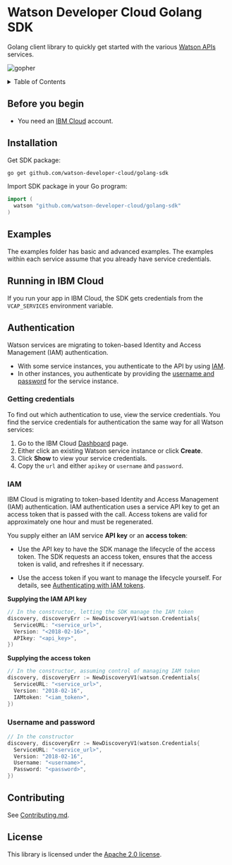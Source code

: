 # Watson Developer Cloud Golang SDK

Golang client library to quickly get started with the various [Watson APIs](https://www.ibm.com/watson/developercloud/) services.

![gopher](https://www.spreadshirt.com/image-server/v1/mp/designs/1005862415,width=178,height=178/golang-gopher.png)

<details>
<summary>Table of Contents</summary>

* [Before you begin](#before-you-begin)
* [Installation](#installation)
* [Examples](#examples)
* [Running in IBM Cloud](#running-in-ibm-cloud)
* [Authentication](#authentication)
	* [Getting-credentials](#getting-credentials)
	* [IAM](#iam)
	* [Username-and-password](#username-and-password)
* [Contributing](#contributing)
* [License](#license)

</details>

## Before you begin

* You need an [IBM Cloud](https://console.bluemix.net/developer/watson/dashboard) account.

## Installation

Get SDK package:
```bash
go get github.com/watson-developer-cloud/golang-sdk
```

Import SDK package in your Go program:
```go
import (
  watson "github.com/watson-developer-cloud/golang-sdk"
)
```

## Examples

The examples folder has basic and advanced examples. The examples within each service assume that you already have service credentials.

## Running in IBM Cloud

If you run your app in IBM Cloud, the SDK gets credentials from the ```VCAP_SERVICES``` environment variable.

## Authentication

Watson services are migrating to token-based Identity and Access Management (IAM) authentication.

* With some service instances, you authenticate to the API by using [IAM](#iam).
* In other instances, you authenticate by providing the [username and password](#username-and-password) for the service instance.

### Getting credentials

To find out which authentication to use, view the service credentials. You find the service credentials for authentication the same way for all Watson services:

1. Go to the IBM Cloud [Dashboard](https://console.bluemix.net/dashboard/apps?category=watson) page.
2. Either click an existing Watson service instance or click **Create**.
3. Click **Show** to view your service credentials.
4. Copy the ```url``` and either ```apikey``` or ```username``` and ```password```.

### IAM
IBM Cloud is migrating to token-based Identity and Access Management (IAM) authentication. IAM authentication uses a service API key to get an access token that is passed with the call. Access tokens are valid for approximately one hour and must be regenerated.

You supply either an IAM service **API key** or an **access token**:

* Use the API key to have the SDK manage the lifecycle of the access token. The SDK requests an access token, ensures that the access token is valid, and refreshes it if necessary.

* Use the access token if you want to manage the lifecycle yourself. For details, see [Authenticating with IAM tokens](https://console.bluemix.net/docs/services/watson/getting-started-iam.html#iam).

**Supplying the IAM API key**

```go
// In the constructor, letting the SDK manage the IAM token
discovery, discoveryErr := NewDiscoveryV1(watson.Credentials{
  ServiceURL: "<service_url>",
  Version: "<2018-02-16>",
  APIkey: "<api_key>",
})
```

**Supplying the access token**

```go
// In the constructor, assuming control of managing IAM token
discovery, discoveryErr := NewDiscoveryV1(watson.Credentials{
  ServiceURL: "<service_url>",
  Version: "2018-02-16",
  IAMtoken: "<iam_token>",
})
```

### Username and password

```go
// In the constructor
discovery, discoveryErr := NewDiscoveryV1(watson.Credentials{
  ServiceURL: "<service_url>",
  Version: "2018-02-16",
  Username: "<username>",
  Password: "<password>",
})
```

## Contributing

See [Contributing.md](https://github.com/watson-developer-cloud/python-sdk/blob/master/CONTRIBUTING.md).

## License

This library is licensed under the [Apache 2.0 license](http://www.apache.org/licenses/LICENSE-2.0).
